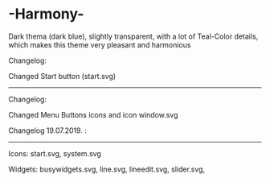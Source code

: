 # -Harmony-
Dark thema (dark blue), slightly transparent, with a lot of Teal-Color details, which makes this theme very pleasant and harmonious

Changelog:

Changed Start button (start.svg)
________________________________

Changelog:

Changed Menu Buttons icons
and icon window.svg

Changelog 19.07.2019. :
________________________

Icons: start.svg, system.svg

Widgets: busywidgets.svg, line.svg, lineedit.svg, slider.svg,

